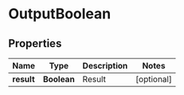 

# OutputBoolean

## Properties

Name | Type | Description | Notes
------------ | ------------- | ------------- | -------------
**result** | **Boolean** | Result |  [optional]



